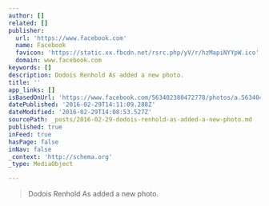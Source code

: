 ```yaml
---
author: []
related: []
publisher:
  url: 'https://www.facebook.com'
  name: Facebook
  favicon: 'https://static.xx.fbcdn.net/rsrc.php/yV/r/hzMapiNYYpW.ico'
  domain: www.facebook.com
keywords: []
description: Dodois Renhold As added a new photo.
title: ''
app_links: []
isBasedOnUrl: 'https://www.facebook.com/563402380472778/photos/a.563404240472592.1073741827.563402380472778/563404197139263/?type=3'
datePublished: '2016-02-29T14:11:09.288Z'
dateModified: '2016-02-29T14:08:53.527Z'
sourcePath: _posts/2016-02-29-dodois-renhold-as-added-a-new-photo.md
published: true
inFeed: true
hasPage: false
inNav: false
_context: 'http://schema.org'
_type: MediaObject

---
```

> Dodois Renhold As added a new photo&period;